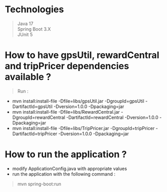 # Technologies

> Java 17  
> Spring Boot 3.X  
> JUnit 5  

# How to have gpsUtil, rewardCentral and tripPricer dependencies available ?

> Run : 
- mvn install:install-file -Dfile=libs/gpsUtil.jar -DgroupId=gpsUtil -DartifactId=gpsUtil -Dversion=1.0.0 -Dpackaging=jar  
- mvn install:install-file -Dfile=libs/RewardCentral.jar -DgroupId=rewardCentral -DartifactId=rewardCentral -Dversion=1.0.0 -Dpackaging=jar  
- mvn install:install-file -Dfile=libs/TripPricer.jar -DgroupId=tripPricer -DartifactId=tripPricer -Dversion=1.0.0 -Dpackaging=jar

# How to run the application ?

- modify ApplicationConfig.java with appropriate values
- run the application with the following command : 
> mvn spring-boot:run
